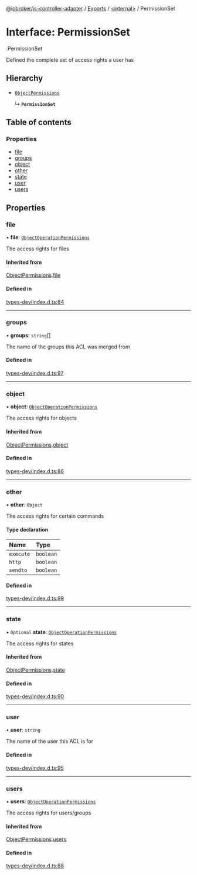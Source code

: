 [@iobroker/js-controller-adapter](../README.md) / [Exports](../modules.md) / [<internal\>](../modules/internal_.md) / PermissionSet

# Interface: PermissionSet

[<internal>](../modules/internal_.md).PermissionSet

Defined the complete set of access rights a user has

## Hierarchy

- [`ObjectPermissions`](internal_.ObjectPermissions.md)

  ↳ **`PermissionSet`**

## Table of contents

### Properties

- [file](internal_.PermissionSet.md#file)
- [groups](internal_.PermissionSet.md#groups)
- [object](internal_.PermissionSet.md#object)
- [other](internal_.PermissionSet.md#other)
- [state](internal_.PermissionSet.md#state)
- [user](internal_.PermissionSet.md#user)
- [users](internal_.PermissionSet.md#users)

## Properties

### file

• **file**: [`ObjectOperationPermissions`](internal_.ObjectOperationPermissions.md)

The access rights for files

#### Inherited from

[ObjectPermissions](internal_.ObjectPermissions.md).[file](internal_.ObjectPermissions.md#file)

#### Defined in

[types-dev/index.d.ts:84](https://github.com/ioBroker/ioBroker.js-controller/blob/a9d11a29/packages/types-dev/index.d.ts#L84)

___

### groups

• **groups**: `string`[]

The name of the groups this ACL was merged from

#### Defined in

[types-dev/index.d.ts:97](https://github.com/ioBroker/ioBroker.js-controller/blob/a9d11a29/packages/types-dev/index.d.ts#L97)

___

### object

• **object**: [`ObjectOperationPermissions`](internal_.ObjectOperationPermissions.md)

The access rights for objects

#### Inherited from

[ObjectPermissions](internal_.ObjectPermissions.md).[object](internal_.ObjectPermissions.md#object)

#### Defined in

[types-dev/index.d.ts:86](https://github.com/ioBroker/ioBroker.js-controller/blob/a9d11a29/packages/types-dev/index.d.ts#L86)

___

### other

• **other**: `Object`

The access rights for certain commands

#### Type declaration

| Name | Type |
| :------ | :------ |
| `execute` | `boolean` |
| `http` | `boolean` |
| `sendto` | `boolean` |

#### Defined in

[types-dev/index.d.ts:99](https://github.com/ioBroker/ioBroker.js-controller/blob/a9d11a29/packages/types-dev/index.d.ts#L99)

___

### state

• `Optional` **state**: [`ObjectOperationPermissions`](internal_.ObjectOperationPermissions.md)

The access rights for states

#### Inherited from

[ObjectPermissions](internal_.ObjectPermissions.md).[state](internal_.ObjectPermissions.md#state)

#### Defined in

[types-dev/index.d.ts:90](https://github.com/ioBroker/ioBroker.js-controller/blob/a9d11a29/packages/types-dev/index.d.ts#L90)

___

### user

• **user**: `string`

The name of the user this ACL is for

#### Defined in

[types-dev/index.d.ts:95](https://github.com/ioBroker/ioBroker.js-controller/blob/a9d11a29/packages/types-dev/index.d.ts#L95)

___

### users

• **users**: [`ObjectOperationPermissions`](internal_.ObjectOperationPermissions.md)

The access rights for users/groups

#### Inherited from

[ObjectPermissions](internal_.ObjectPermissions.md).[users](internal_.ObjectPermissions.md#users)

#### Defined in

[types-dev/index.d.ts:88](https://github.com/ioBroker/ioBroker.js-controller/blob/a9d11a29/packages/types-dev/index.d.ts#L88)
